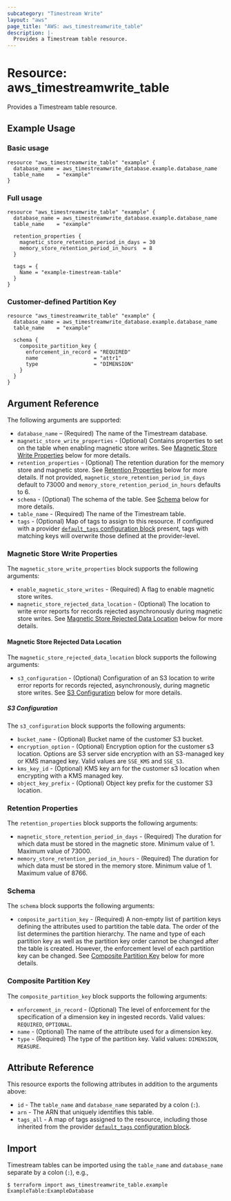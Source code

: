 ```yaml
---
subcategory: "Timestream Write"
layout: "aws"
page_title: "AWS: aws_timestreamwrite_table"
description: |-
  Provides a Timestream table resource.
---
```


# Resource: aws_timestreamwrite_table

Provides a Timestream table resource.

## Example Usage

### Basic usage

```hcl
resource "aws_timestreamwrite_table" "example" {
  database_name = aws_timestreamwrite_database.example.database_name
  table_name    = "example"
}
```

### Full usage

```hcl
resource "aws_timestreamwrite_table" "example" {
  database_name = aws_timestreamwrite_database.example.database_name
  table_name    = "example"

  retention_properties {
    magnetic_store_retention_period_in_days = 30
    memory_store_retention_period_in_hours  = 8
  }

  tags = {
    Name = "example-timestream-table"
  }
}
```

### Customer-defined Partition Key

```hcl
resource "aws_timestreamwrite_table" "example" {
  database_name = aws_timestreamwrite_database.example.database_name
  table_name    = "example"

  schema {
    composite_partition_key {
      enforcement_in_record = "REQUIRED"
      name                  = "attr1"
      type                  = "DIMENSION"
    }
  }
}
```

## Argument Reference

The following arguments are supported:

* `database_name` – (Required) The name of the Timestream database.
* `magnetic_store_write_properties` - (Optional) Contains properties to set on the table when enabling magnetic store writes. See [Magnetic Store Write Properties](#magnetic-store-write-properties) below for more details.
* `retention_properties` - (Optional) The retention duration for the memory store and magnetic store. See [Retention Properties](#retention-properties) below for more details. If not provided, `magnetic_store_retention_period_in_days` default to 73000 and `memory_store_retention_period_in_hours` defaults to 6.
* `schema` - (Optional) The schema of the table. See [Schema](#schema) below for more details.
* `table_name` - (Required) The name of the Timestream table.
* `tags` - (Optional) Map of tags to assign to this resource. If configured with a provider [`default_tags` configuration block](https://registry.terraform.io/providers/hashicorp/aws/latest/docs#default_tags-configuration-block) present, tags with matching keys will overwrite those defined at the provider-level.

### Magnetic Store Write Properties

The `magnetic_store_write_properties` block supports the following arguments:

* `enable_magnetic_store_writes` - (Required) A flag to enable magnetic store writes.
* `magnetic_store_rejected_data_location` - (Optional) The location to write error reports for records rejected asynchronously during magnetic store writes. See [Magnetic Store Rejected Data Location](#magnetic-store-rejected-data-location) below for more details.

#### Magnetic Store Rejected Data Location

The `magnetic_store_rejected_data_location` block supports the following arguments:

* `s3_configuration` - (Optional) Configuration of an S3 location to write error reports for records rejected, asynchronously, during magnetic store writes. See [S3 Configuration](#s3-configuration) below for more details.

##### S3 Configuration

The `s3_configuration` block supports the following arguments:

* `bucket_name` - (Optional) Bucket name of the customer S3 bucket.
* `encryption_option` - (Optional) Encryption option for the customer s3 location. Options are S3 server side encryption with an S3-managed key or KMS managed key. Valid values are `SSE_KMS` and `SSE_S3`.
* `kms_key_id` - (Optional) KMS key arn for the customer s3 location when encrypting with a KMS managed key.
* `object_key_prefix` - (Optional) Object key prefix for the customer S3 location.

### Retention Properties

The `retention_properties` block supports the following arguments:

* `magnetic_store_retention_period_in_days` - (Required) The duration for which data must be stored in the magnetic store. Minimum value of 1. Maximum value of 73000.
* `memory_store_retention_period_in_hours` - (Required) The duration for which data must be stored in the memory store. Minimum value of 1. Maximum value of 8766.

### Schema

The `schema` block supports the following arguments:

* `composite_partition_key` - (Required) A non-empty list of partition keys defining the attributes used to partition the table data. The order of the list determines the partition hierarchy. The name and type of each partition key as well as the partition key order cannot be changed after the table is created. However, the enforcement level of each partition key can be changed. See [Composite Partition Key](#composite-partition-key) below for more details.

### Composite Partition Key

The `composite_partition_key` block supports the following arguments:

* `enforcement_in_record` - (Optional) The level of enforcement for the specification of a dimension key in ingested records. Valid values: `REQUIRED`, `OPTIONAL`.
* `name` - (Optional) The name of the attribute used for a dimension key.
* `type` - (Required) The type of the partition key. Valid values: `DIMENSION`, `MEASURE`.

## Attribute Reference

This resource exports the following attributes in addition to the arguments above:

* `id` - The `table_name` and `database_name` separated by a colon (`:`).
* `arn` - The ARN that uniquely identifies this table.
* `tags_all` - A map of tags assigned to the resource, including those inherited from the provider [`default_tags` configuration block](https://registry.terraform.io/providers/hashicorp/aws/latest/docs#default_tags-configuration-block).

## Import

Timestream tables can be imported using the `table_name` and `database_name` separate by a colon (`:`), e.g.,

```
$ terraform import aws_timestreamwrite_table.example ExampleTable:ExampleDatabase
```
